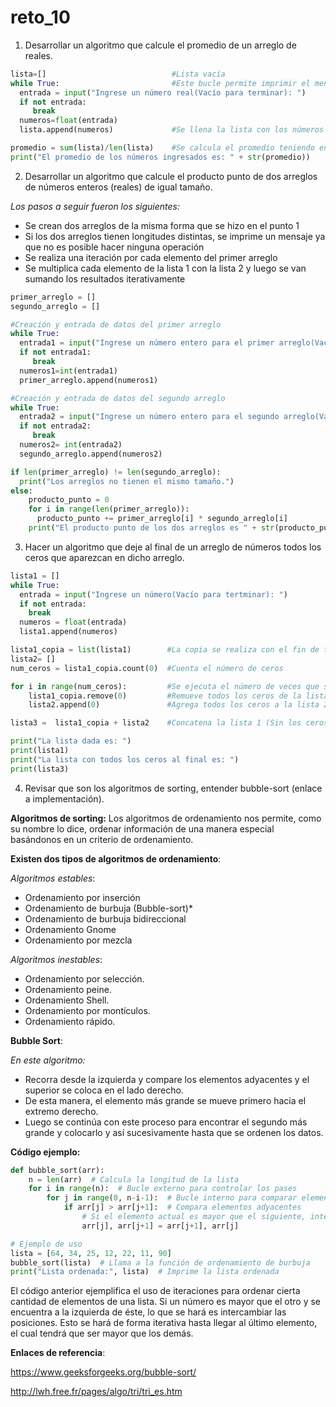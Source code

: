 # reto_10
1. Desarrollar un algoritmo que calcule el promedio de un arreglo de reales.

```python
lista=[]                            #Lista vacía
while True:                         #Este bucle permite imprimir el mensaje varias veces hasta que no se ingrese ningún valor
  entrada = input("Ingrese un número real(Vacío para terminar): ")  
  if not entrada:
     break
  numeros=float(entrada)   
  lista.append(numeros)             #Se llena la lista con los números ingresados

promedio = sum(lista)/len(lista)    #Se calcula el promedio teniendo en cuenta el número de elementos de la lista
print("El promedio de los números ingresados es: " + str(promedio))
```
2. Desarrollar un algoritmo que calcule el producto punto de dos arreglos de números enteros (reales) de igual tamaño.

*Los pasos a seguir fueron los siguientes:*

- Se crean dos arreglos de la misma forma que se hizo en el punto 1
- Si los dos arreglos tienen longitudes distintas, se imprime un mensaje ya que no es posible hacer ninguna operación
- Se realiza una iteración por cada elemento del primer arreglo
- Se multiplica cada elemento de la lista 1 con la lista 2 y luego se van sumando los resultados iterativamente
```python
primer_arreglo = [] 
segundo_arreglo = []

#Creación y entrada de datos del primer arreglo
while True:
  entrada1 = input("Ingrese un número entero para el primer arreglo(Vacío para terminar): ")
  if not entrada1:
     break
  numeros1=int(entrada1)
  primer_arreglo.append(numeros1)

#Creación y entrada de datos del segundo arreglo
while True:
  entrada2 = input("Ingrese un número entero para el segundo arreglo(Vacío para terminar): ")
  if not entrada2:
     break
  numeros2= int(entrada2)
  segundo_arreglo.append(numeros2)

if len(primer_arreglo) != len(segundo_arreglo):
  print("Los arreglos no tienen el mismo tamaño.")
else:
    producto_punto = 0
    for i in range(len(primer_arreglo)):                        
      producto_punto += primer_arreglo[i] * segundo_arreglo[i]    
    print("El producto punto de los dos arreglos es " + str(producto_punto))
```
3. Hacer un algoritmo que deje al final de un arreglo de números todos los ceros que aparezcan en dicho arreglo.
```python
lista1 = []
while True:
  entrada = input("Ingrese un número(Vacío para tertminar): ")
  if not entrada:
    break
  numeros = float(entrada)
  lista1.append(numeros)

lista1_copia = list(lista1)        #La copia se realiza con el fin de tener intactos los elementos iniciales de la lista 1
lista2= []
num_ceros = lista1_copia.count(0)  #Cuenta el número de ceros

for i in range(num_ceros):         #Se ejecuta el número de veces que se encuentre un 0
    lista1_copia.remove(0)         #Remueve todos los ceros de la lista 1
    lista2.append(0)               #Agrega todos los ceros a la lista 2

lista3 =  lista1_copia + lista2    #Concatena la lista 1 (Sin los ceros) y la lista 2(Con todos los ceros, quedando al final de la lista 3)

print("La lista dada es: ")
print(lista1)
print("La lista con todos los ceros al final es: ")
print(lista3)
```
4. Revisar que son los algoritmos de sorting, entender bubble-sort (enlace a implementación).

**Algoritmos de sorting:**
Los algoritmos de ordenamiento nos permite, como su nombre lo dice, ordenar información de una manera especial basándonos en un criterio de ordenamiento.

**Existen dos tipos de algoritmos de ordenamiento**:

*Algoritmos estables*:

- Ordenamiento por inserción
- Ordenamiento de burbuja (Bubble-sort)*
- Ordenamiento de burbuja bidireccional
- Ordenamiento Gnome
- Ordenamiento por mezcla

*Algoritmos inestables*:

- Ordenamiento por selección.
- Ordenamiento peine.
- Ordenamiento Shell.
- Ordenamiento por montículos.
-	Ordenamiento rápido.

**Bubble Sort**:

*En este algoritmo:*

- Recorra desde la izquierda y compare los elementos adyacentes y el superior se coloca en el lado derecho. 
- De esta manera, el elemento más grande se mueve primero hacia el extremo derecho. 
- Luego se continúa con este proceso para encontrar el segundo más grande y colocarlo y así sucesivamente hasta que se ordenen los datos.

**Código ejemplo:**
```python
def bubble_sort(arr):
    n = len(arr)  # Calcula la longitud de la lista
    for i in range(n):  # Bucle externo para controlar los pases
        for j in range(0, n-i-1):  # Bucle interno para comparar elementos
            if arr[j] > arr[j+1]:  # Compara elementos adyacentes
                # Si el elemento actual es mayor que el siguiente, intercámbialos
                arr[j], arr[j+1] = arr[j+1], arr[j]

# Ejemplo de uso
lista = [64, 34, 25, 12, 22, 11, 90]
bubble_sort(lista)  # Llama a la función de ordenamiento de burbuja
print("Lista ordenada:", lista)  # Imprime la lista ordenada
```
El código anterior ejemplifica el uso de iteraciones para ordenar cierta cantidad de elementos de una lista. Si un número es mayor que el otro y se encuentra a la izquierda de éste, lo que se hará es intercambiar las posiciones. Esto se hará de forma iterativa hasta llegar al último elemento, el cual tendrá que ser mayor que los demás.

**Enlaces de referencia**:

https://www.geeksforgeeks.org/bubble-sort/

http://lwh.free.fr/pages/algo/tri/tri_es.htm




